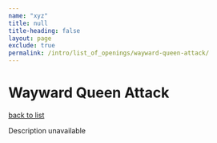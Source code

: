 ```yaml
---
name: "xyz"
title: null
title-heading: false
layout: page
exclude: true
permalink: /intro/list_of_openings/wayward-queen-attack/
---
```


# Wayward Queen Attack

[back to list](../../list_of_openings)

Description unavailable